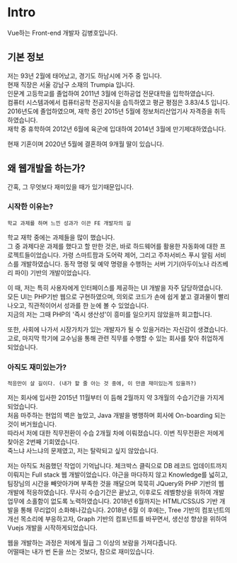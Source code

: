 # Intro

Vue하는 Front-end 개발자 김병호입니다.

## 기본 정보

저는 93년 2월에 태어났고, 경기도 하남시에 거주 중 입니다.  
현재 직장은 서울 강남구 소재의 Trumpia 입니다.  
인문계 고등학교를 졸업하여 2011년 3월에 인하공업 전문대학을 입학하였습니다.  
컴퓨터 시스템과에서 컴퓨터공학 전공지식을 습득하였고 평균 평점은 3.83/4.5 입니다.  
2016년도에 졸업하였으며, 재학 중인 2015년 5월에 정보처리산업기사 자격증을 취득하였습니다.  
재학 중 휴학하여 2012년 6월에 육군에 입대하여 2014년 3월에 만기제대하였습니다.

현재 기혼이며 2020년 5월에 결혼하여 9개월 딸이 있습니다.

## 왜 웹개발을 하는가?

간혹, 그 무엇보다 재미있을 때가 있기때문입니다.

### 시작한 이유는?

```
학교 과제를 하며 느낀 성과가 이끈 FE 개발자의 길
```

학교 재학 중에는 과제들을 많이 했습니다.  
그 중 과제다운 과제를 했다고 할 만한 것은, 바로 하드웨어를 활용한 자동화에 대한 프로젝트들이었습니다.
가령 스마트팜과 도어락 제어, 그리고 주차서비스 푸시 알림 서비스를 개발하였습니다.
동작 명령 및 예약 명령을 수행하는 서버 기기(아두이노나 라즈베리 파이) 기반의 개발이었습니다.

이 때, 저는 특히 사용자에게 인터페이스를 제공하는 UI 개발을 자주 담당하였습니다.  
모든 UI는 PHP기반 웹으로 구현하였으며, 의외로 코드가 손에 쉽게 붙고 결과물이 빨리 나오고, 직관적이어서 성과를 한 눈에 볼 수 있었습니다.  
지금의 저는 그때 PHP의 '즉시 생산성'이 흥미를 일으키지 않았을까 회고합니다.

또한, 사회에 나가서 시장가치가 있는 개발자가 될 수 있을거라는 자신감이 생겼습니다.  
고로, 마지막 학기에 교수님을 통해 관련 직무를 수행할 수 있는 회사를 찾아 취업하게 되었습니다.

### 아직도 재미있는가?
```
적응만이 살 길이다. (내가 할 줄 아는 것 중에, 이 만큼 재미있는게 있을까?)
```
저는 회사에 입사한 2015년 11월부터 이 듬해 2월까지 약 3개월의 수습기간을 가지게 되었습니다.  
처음 마주하는 현업의 벽은 높았고, Java 개발을 병행하며 회사에 On-boarding 되는 것이 버거웠습니다.     
따라서 저에 대한 직무전환이 수습 2개월 차에 이뤄졌습니다. 이번 직무전환은 저에게 찾아온 2번째 기회였습니다.  
죽느냐 사느냐의 문제였고, 저는 탈락되고 싶지 않았습니다.

저는 아직도 처음했던 작업이 기억납니다.
체크박스 클릭으로 DB 레코드 업데이트까지 이뤄지는 Full stack 웹 개발이었습니다.
야근을 마다하지 않고 Knowledge를 넓히고, 팀장님의 시간을 빼앗아가며 부족한 것을 깨달으며 묵묵히 JQuery와 PHP 기반의 웹 개발에 적응하였습니다.
무사히 수습기간은 끝났고, 이후로도 레벨향상을 위하여 개발 업무에 소홀함이 없도록 노력하였습니다.
2018년 6월까지는 HTML/CSS/JS 기반 개발을 통해 무리없이 소화해나갔습니다.
2018년 6월 이 후에는, Tree 기반의 컴포넌트의 개선 목소리에 부응하고자, Graph 기반의 컴포넌트를 바꾸면서, 생산성 향상을 위하여 Vuejs 개발을 시작하게되었습니다.

웹을 개발하는 과정은 저에게 월급 그 이상의 보람을 가져다줍니다.  
어떨때는 내가 번 돈을 쓰는 것보다, 참으로 재미있습니다.
